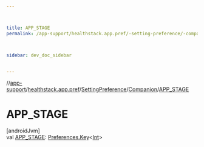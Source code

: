 ```yaml
---



title: APP_STAGE
permalink: /app-support/healthstack.app.pref/-setting-preference/-companion/-a-p-p_-s-t-a-g-e.html



sidebar: dev_doc_sidebar


---
```




//[app-support](/app-support.html)/[healthstack.app.pref](../../index.html)/[SettingPreference](../index.html)/[Companion](index.html)/[APP_STAGE](-a-p-p_-s-t-a-g-e.html)



# APP_STAGE



[androidJvm]\
val [APP_STAGE](-a-p-p_-s-t-a-g-e.html): [Preferences.Key](https://developer.android.com/reference/kotlin/androidx/datastore/preferences/core/Preferences.Key.html)&lt;[Int](https://kotlinlang.org/api/latest/jvm/stdlib/kotlin/-int/index.html)&gt;






